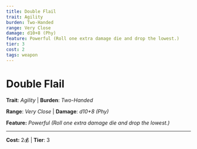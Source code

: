 ```yaml
---
title: Double Flail
trait: Agility
burden: Two-Handed
range: Very Close
damage: d10+8 (Phy)
feature: Powerful (Roll one extra damage die and drop the lowest.)
tier: 3
cost: 2
tags: weapon
---
```

# Double Flail

**Trait**: _Agility_ | **Burden**: _Two-Handed_

**Range**: _Very Close_ | **Damage**: _d10+8 (Phy)_

**Feature:** _Powerful (Roll one extra damage die and drop the lowest.)_

___
**Cost:** 2💰 | **Tier**: 3
